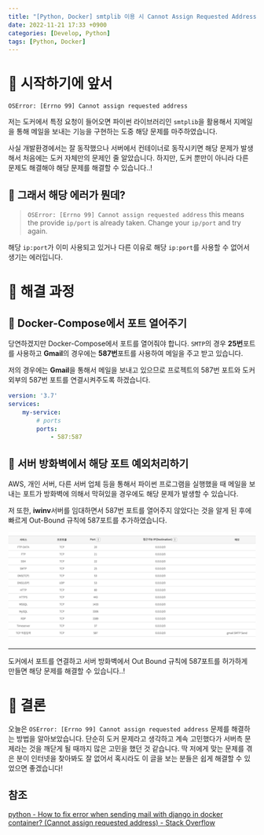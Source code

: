 ```yaml
---
title: "[Python, Docker] smtplib 이용 시 Cannot Assign Requested Address 문제 해결하기"
date: 2022-11-21 17:33 +0900
categories: [Develop, Python]
tags: [Python, Docker]
---
```


# 🛫 시작하기에 앞서

```
OSError: [Errno 99] Cannot assign requested address
```

저는 도커에서 특정 요청이 들어오면 파이썬 라이브러리인 `smtplib`을 활용해서 지메일을 통해 메일을 보내는 기능을 구현하는 도중 해당 문제를 마주하였습니다.

사실 개발환경에서는 잘 동작했으나 서버에서 컨테이너로 동작시키면 해당 문제가 발생해서 처음에는 도커 자체만의 문제인 줄 알았습니다. 하지만, 도커 뿐만이 아니라 다른 문제도 해결해야 해당 문제를 해결할 수 있습니다..!

## 🤔 그래서 해당 에러가 뭔데?

> `OSError: [Errno 99] Cannot assign requested address` this means the provide `ip/port` is already taken. Change your `ip/port` and try again.

해당 `ip:port`가 이미 사용되고 있거나 다른 이유로 해당 `ip:port`를 사용할 수 없어서 생기는 에러입니다.

# 🫠 해결 과정

## 🐳 Docker-Compose에서 포트 열어주기

당연하겠지만 Docker-Compose에서 포트를 열어줘야 합니다. `SMTP`의 경우 **25번**포트를 사용하고 **Gmail**의 경우에는 **587번**포트를 사용하여 메일을 주고 받고 있습니다.

저의 경우에는 **Gmail**을 통해서 메일을 보내고 있으므로 프로젝트의 587번 포트와 도커 외부의 587번 포트를 연결시켜주도록 하겠습니다.

```yml
version: '3.7'
services:
    my-service:
        # ports
        ports:
            - 587:587
```

## 🐛 서버 방화벽에서 해당 포트 예외처리하기

AWS, 개인 서버, 다른 서버 업체 등을 통해서 파이썬 프로그램을 실행했을 때 메일을 보내는 포트가 방화벽에 의해서 막혀있을 경우에도 해당 문제가 발생할 수 있습니다.

저 또한, **iwinv**서버를 임대하면서 587번 포트를 열어주지 않았다는 것을 알게 된 후에 빠르게 Out-Bound 규칙에 587포트를 추가하였습니다.

![iwinv-setting](/uploads/iwinv-outbound.png)

---

도커에서 포트를 연결하고 서버 방화벽에서 Out Bound 규칙에 587포트를 허가하게 만들면 해당 문제를 해결할 수 있습니다..! 

# 🙂 결론

오늘은 `OSError: [Errno 99] Cannot assign requested address` 문제를 해결하는 방법을 알아보았습니다. 단순히 도커 문제라고 생각하고 계속 고민했다가 서버측 문제라는 것을 깨닫게 될 때까지 많은 고민을 했던 것 같습니다. 딱 저에게 맞는 문제를 겪은 분이 인터넷을 찾아봐도 잘 없어서 혹시라도 이 글을 보는 분들은 쉽게 해결할 수 있었으면 좋겠습니다!

## 참조

[python - How to fix error when sending mail with django in docker container? (Cannot assign requested address) - Stack Overflow](https://stackoverflow.com/questions/74002773/how-to-fix-error-when-sending-mail-with-django-in-docker-container-cannot-assi)
